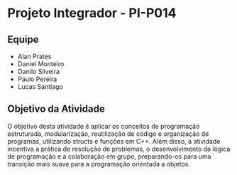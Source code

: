 # Projeto Integrador - PI-P014

## Equipe

- Alan Prates
- Daniel Monteiro
- Danilo Silveira
- Paulo Pereira
- Lucas Santiago

## Objetivo da Atividade

O objetivo desta atividade é aplicar os conceitos de programação estruturada, modularização, reutilização de código e organização de programas, utilizando structs e funções em C++. Além disso, a atividade incentiva a prática de resolução de problemas, o desenvolvimento da lógica de programação e a colaboração em grupo, preparando-os para uma transição mais suave para a programação orientada a objetos.
